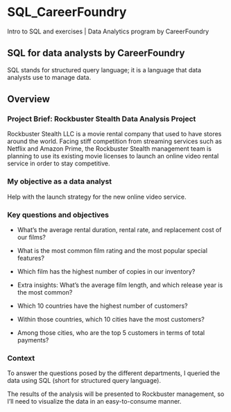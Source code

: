 # SQL_CareerFoundry
Intro to SQL and exercises | Data Analytics program by CareerFoundry

## SQL for data analysts by CareerFoundry

SQL stands for structured query language; it is a language that data analysts use to manage data.

## Overview

### Project Brief: Rockbuster Stealth Data Analysis Project

Rockbuster Stealth LLC is a movie rental company that used to have stores around the world. Facing stiff competition from streaming services such as Netflix and Amazon Prime, the Rockbuster Stealth management team is planning to use its existing movie licenses to
launch an online video rental service in order to stay competitive.

### My objective as a data analyst

Help with the launch strategy for the new online video service.

### Key questions and objectives

+ What’s the average rental duration, rental rate, and replacement cost of our films?

+ What is the most common film rating and the most popular special features? 

+ Which film has the highest number of copies in our inventory?

+ Extra insights: What’s the average film length, and which release year is the most common?

+ Which 10 countries have the highest number of customers?

+ Within those countries, which 10 cities have the most customers?

+ Among those cities, who are the top 5 customers in terms of total payments?

### Context

To answer the questions posed by the different departments, I queried the data using SQL (short for structured query language).

The results of the analysis will be presented to Rockbuster management, so I’ll need to visualize the data in an easy-to-consume manner.
